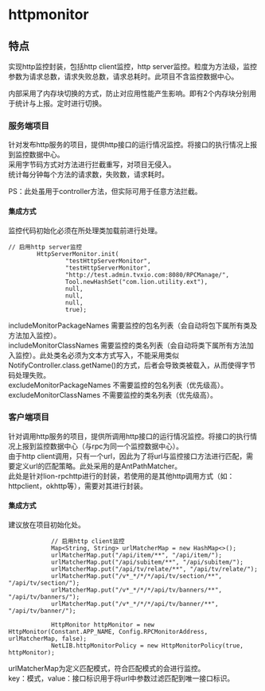 # httpmonitor

## 特点
实现http监控封装，包括http client监控，http server监控。粒度为方法级，监控参数为请求总数，请求失败总数，请求总耗时。此项目不含监控数据中心。

内部采用了内存块切换的方式，防止对应用性能产生影响。即有2个内存块分别用于统计与上报。定时进行切换。

### 服务端项目
针对发布http服务的项目，提供http接口的运行情况监控。将接口的执行情况上报到监控数据中心。  
采用字节码方式对方法进行拦截重写，对项目无侵入。  
统计每分钟每个方法的请求数，失败数，请求耗时。  

PS：此处虽用于controller方法，但实际可用于任意方法拦截。

#### 集成方式
监控代码初始化必须在所处理类加载前进行处理。
```
// 启用http server监控
		HttpServerMonitor.init(
				"testHttpServerMonitor",
				"testHttpServerMonitor",
				"http://test.admin.tvxio.com:8080/RPCManage/",
				Tool.newHashSet("com.lion.utility.ext"),
				null,
				null,
				null,
				true);
```
includeMonitorPackageNames 需要监控的包名列表（会自动将包下属所有类及方法加入监控）。  
includeMonitorClassNames 需要监控的类名列表（会自动将类下属所有方法加入监控）。此处类名必须为文本方式写入，不能采用类似 NotifyController.class.getName()的方式，后者会导致类被载入，从而使得字节码处理失败。  
excludeMonitorPackageNames 不需要监控的包名列表（优先级高）。  
excludeMonitorClassNames 不需要监控的类名列表（优先级高）。  

### 客户端项目
针对调用http服务的项目，提供所调用http接口的运行情况监控。将接口的执行情况上报到监控数据中心（与rpc为同一个监控数据中心）。  
由于http client调用，只有一个url，因此为了将url与监控接口方法进行匹配，需要定义url的匹配策略。此处采用的是AntPathMatcher。  
此处是针对lion-rpchttp进行的封装，若使用的是其他http调用方式（如：httpclient，okhttp等），需要对其进行封装。  

#### 集成方式
建议放在项目初始化处。
```
            // 启用http client监控
            Map<String, String> urlMatcherMap = new HashMap<>();
            urlMatcherMap.put("/api/item/**", "/api/item/");
            urlMatcherMap.put("/api/subitem/**", "/api/subitem/");
            urlMatcherMap.put("/api/tv/relate/**", "/api/tv/relate/");
            urlMatcherMap.put("/v*_*/*/*/api/tv/section/**", "/api/tv/section/");
            urlMatcherMap.put("/v*_*/*/*/api/tv/banners/**", "/api/tv/banners/");
            urlMatcherMap.put("/v*_*/*/*/api/tv/banner/**", "/api/tv/banner/");

            HttpMonitor httpMonitor = new HttpMonitor(Constant.APP_NAME, Config.RPCMonitorAddress, urlMatcherMap, false);
            NetLIB.httpMonitorPolicy = new HttpMonitorPolicy(true, httpMonitor);
```
urlMatcherMap为定义匹配模式，符合匹配模式的会进行监控。  
key：模式，value：接口标识用于将url中参数过滤匹配到唯一接口标识。

